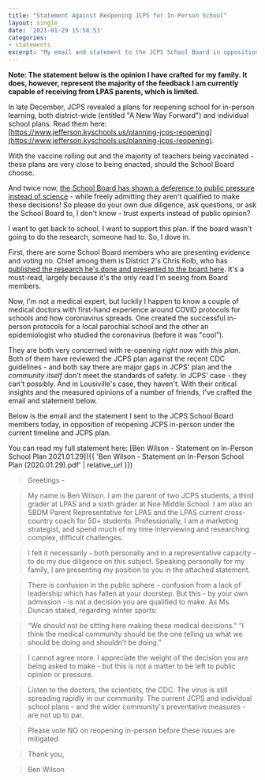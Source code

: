 ```yaml
---
title: "Statement Against Reopening JCPS for In-Person School"
layout: single
date: '2021-01-29 15:58:53'
categories:
- statements
excerpt: "My email and statement to the JCPS School Board in opposition of the current JCPS plan and timeline for re-opening to in-person school."
---
```


**Note: The statement below is the opinion I have crafted for my family. It does, however, represent the majority of the feedback I am currently capable of receiving from LPAS parents, which is limited.** 

In late December, JCPS revealed a plans for reopening school for in-person learning, both district-wide (entitled "A New Way Forward") and individual school plans. Read them here: [https://www.jefferson.kyschools.us/planning-jcps-reopening](https://www.jefferson.kyschools.us/planning-jcps-reopening). 

With the vaccine rolling out and the majority of teachers being vaccinated - these plans are very close to being enacted, should the School Board choose.

And twice now, [the School Board has shown a deference to public pressure instead of science](https://wfpl.org/jefferson-county-school-board-votes-to-allow-winter-sports-to-begin/) - while freely admitting they aren't qualified to make these decisions! So please do your own due diligence, ask questions, or ask the School Board to, I don't know - trust experts instead of public opinion?

I want to get back to school. I want to support this plan. If the board wasn't going to do the research, someone had to. So, I dove in. 

First, there are some School Board members who are presenting evidence and voting no. Chief among them is District 2's Chris Kolb, who has [published the research he's done and presented to the board here](https://www.kolbforschoolboard.com/research-summary-on-covid-19-sports-and-schools/). It's a must-read, largely because it's the only read I'm seeing from Board members. 

Now, I'm not a medical expert, but luckily I happen to know a couple of medical doctors with first-hand experience around COVID protocols for schools and how coronavirus spreads. One created the successful in-person protocols for a local parochial school and the other an epidemiologist who studied the coronavirus (before it was "cool"). 

They are both very concerned with re-opening *right now* with *this plan*. Both of them have reviewed the JCPS plan against the recent CDC guidelines - and both say there are major gaps in JCPS' plan and the *community itself* don't meet the standards of safety. In JCPS' case - they can't possibly. And in Lousiville's case, they haven't.  With their critical insights and the measured opinions of a number of friends, I've crafted the email and statement below. 


Below is the email and the statement I sent to the JCPS School Board members today, in opposition of reopening JCPS in-person under the current timeline and JCPS plan.

You can read my full statement here: [Ben Wilson - Statement on In-Person School Plan 2021.01.29]({{ 'Ben Wilson - Statement on In-Person School Plan (2020.01.29).pdf' | relative_url }})

> Greetings -

> My name is Ben Wilson. I am the parent of two JCPS students, a third grader at LPAS and a sixth grader at Noe Middle School. I am also an SBDM Parent Representative for LPAS and the LPAS current cross-country coach for 50+ students. Professionally, I am a marketing strategist, and spend much of my time interviewing and researching complex, difficult challenges. 

> I felt it necessarily - both personally and in a representative capacity - to do my due diligence on this subject. Speaking personally for my family, I am presenting my position to you in the attached statement.

> There is confusion in the public sphere - confusion from a lack of leadership which has fallen at your doorstep. But this - by your own admission - is not a decision you are qualified to make. As Ms. Duncan stated, regarding winter sports: 

> “We should not be sitting here making these medical decisions." “I think the medical community should be the one telling us what we should be doing and shouldn’t be doing.”

> I cannot agree more. I appreciate the weight of the decision you are being asked to make - but this is not a matter to be left to public opinion or pressure. 

> Listen to the doctors, the scientists, the CDC. The virus is still spreading rapidly in our community. The current JCPS and individual school plans - and the wider community's preventative measures - are not up to par. 

> Please vote NO on reopening in-person before these issues are mitigated. 

> Thank you,

> Ben Wilson
